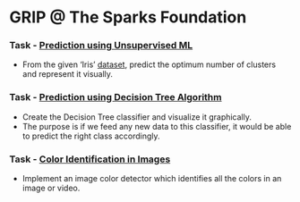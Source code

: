 # GRIP @ The Sparks Foundation

### Task - [Prediction using Unsupervised ML](https://github.com/ayushmi77al/TSF-TASK/blob/main/Prediction_using_Unsupervised_ML.ipynb)
* From the given ‘Iris’ [dataset](https://bit.ly/3kXTdox), predict the optimum number of clusters and represent it visually.

### Task - [Prediction using Decision Tree Algorithm](https://github.com/ayushmi77al/TSF-TASK/blob/main/Prediction_using_Decision_Tree_Algorithm.ipynb)
* Create the Decision Tree classifier and visualize it graphically.
* The purpose is if we feed any new data to this classifier, it would be able to
predict the right class accordingly.

### Task - [Color Identification in Images](https://github.com/ayushmi77al/TSF-TASK/blob/main/ColorIdentificationInImage/colordetection.py)
* Implement an image color detector which identifies all the colors in an
image or video.
